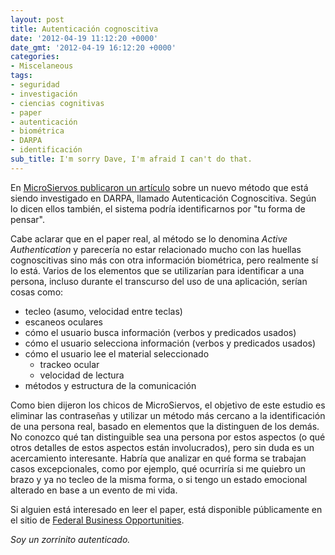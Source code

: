 ```yaml
---
layout: post
title: Autenticación cognoscitiva
date: '2012-04-19 11:12:20 +0000'
date_gmt: '2012-04-19 16:12:20 +0000'
categories:
- Miscelaneous
tags:
- seguridad
- investigación
- ciencias cognitivas
- paper
- autenticación
- biométrica
- DARPA
- identificación
sub_title: I'm sorry Dave, I'm afraid I can't do that.
---
```


En [MicroSiervos publicaron un artículo](http://www.microsiervos.com/archivo//adios-a-las-contrasenas-la-autenticacion-cognoscitiva-te-identifica-por-tu-forma-de-pensar.html) sobre un nuevo método que está siendo investigado en DARPA, llamado Autenticación Cognoscitiva. Según lo dicen ellos también, el sistema podría identificarnos por "tu forma de pensar".

Cabe aclarar que en el paper real, al método se lo denomina _Active Authentication_ y parecería no estar relacionado mucho con las huellas cognoscitivas sino más con otra información biométrica, pero realmente sí lo está. Varios de los elementos que se utilizarían para identificar a una persona, incluso durante el transcurso del uso de una aplicación, serían cosas como:

- tecleo (asumo, velocidad entre teclas)
- escaneos oculares
- cómo el usuario busca información (verbos y predicados usados)
- cómo el usuario selecciona información (verbos y predicados usados)
- cómo el usuario lee el material seleccionado
  - trackeo ocular
  - velocidad de lectura
- métodos y estructura de la comunicación

Como bien dijeron los chicos de MicroSiervos, el objetivo de este estudio es eliminar las contraseñas y utilizar un método más cercano a la identificación de una persona real, basado en elementos que la distinguen de los demás. No conozco qué tan distinguible sea una persona por estos aspectos (o qué otros detalles de estos aspectos están involucrados), pero sin duda es un acercamiento interesante. Habría que analizar en qué forma se trabajan casos excepcionales, como por ejemplo, qué ocurriría si me quiebro un brazo y ya no tecleo de la misma forma, o si tengo un estado emocional alterado en base a un evento de mi vida.

Si alguien está interesado en leer el paper, está disponible públicamente en el sitio de [Federal Business Opportunities](https://www.fbo.gov/index?s=opportunity&amp;mode=form&amp;id=093ec9cdad8d8dc49e08855eae680084&amp;tab=core&amp;_cview=1).

_Soy un zorrinito autenticado._
